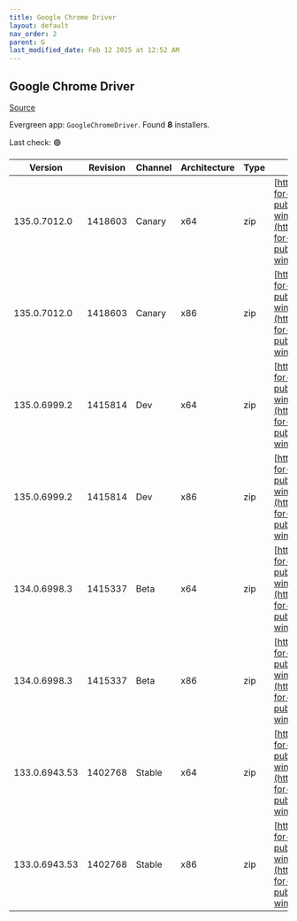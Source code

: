 ```yaml
---
title: Google Chrome Driver
layout: default
nav_order: 2
parent: G
last_modified_date: Feb 12 2025 at 12:52 AM
---
```


## Google Chrome Driver

[Source](https://googlechromelabs.github.io/chrome-for-testing/)

Evergreen app: `GoogleChromeDriver`. Found **8** installers.

Last check: 🟢

| Version       | Revision | Channel | Architecture | Type | URI                                                                                                                                                                                                        |
| ------------- | -------- | ------- | ------------ | ---- | ---------------------------------------------------------------------------------------------------------------------------------------------------------------------------------------------------------- |
| 135.0.7012.0  | 1418603  | Canary  | x64          | zip  | [https://storage.googleapis.com/chrome-for-testing-public/135.0.7012.0/win64/chromedriver-win64.zip](https://storage.googleapis.com/chrome-for-testing-public/135.0.7012.0/win64/chromedriver-win64.zip)   |
| 135.0.7012.0  | 1418603  | Canary  | x86          | zip  | [https://storage.googleapis.com/chrome-for-testing-public/135.0.7012.0/win32/chromedriver-win32.zip](https://storage.googleapis.com/chrome-for-testing-public/135.0.7012.0/win32/chromedriver-win32.zip)   |
| 135.0.6999.2  | 1415814  | Dev     | x64          | zip  | [https://storage.googleapis.com/chrome-for-testing-public/135.0.6999.2/win64/chromedriver-win64.zip](https://storage.googleapis.com/chrome-for-testing-public/135.0.6999.2/win64/chromedriver-win64.zip)   |
| 135.0.6999.2  | 1415814  | Dev     | x86          | zip  | [https://storage.googleapis.com/chrome-for-testing-public/135.0.6999.2/win32/chromedriver-win32.zip](https://storage.googleapis.com/chrome-for-testing-public/135.0.6999.2/win32/chromedriver-win32.zip)   |
| 134.0.6998.3  | 1415337  | Beta    | x64          | zip  | [https://storage.googleapis.com/chrome-for-testing-public/134.0.6998.3/win64/chromedriver-win64.zip](https://storage.googleapis.com/chrome-for-testing-public/134.0.6998.3/win64/chromedriver-win64.zip)   |
| 134.0.6998.3  | 1415337  | Beta    | x86          | zip  | [https://storage.googleapis.com/chrome-for-testing-public/134.0.6998.3/win32/chromedriver-win32.zip](https://storage.googleapis.com/chrome-for-testing-public/134.0.6998.3/win32/chromedriver-win32.zip)   |
| 133.0.6943.53 | 1402768  | Stable  | x64          | zip  | [https://storage.googleapis.com/chrome-for-testing-public/133.0.6943.53/win64/chromedriver-win64.zip](https://storage.googleapis.com/chrome-for-testing-public/133.0.6943.53/win64/chromedriver-win64.zip) |
| 133.0.6943.53 | 1402768  | Stable  | x86          | zip  | [https://storage.googleapis.com/chrome-for-testing-public/133.0.6943.53/win32/chromedriver-win32.zip](https://storage.googleapis.com/chrome-for-testing-public/133.0.6943.53/win32/chromedriver-win32.zip) |
